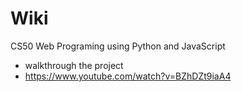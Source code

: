 # Wiki
CS50 Web Programing using Python and JavaScript
- walkthrough the project
- https://www.youtube.com/watch?v=BZhDZt9iaA4
